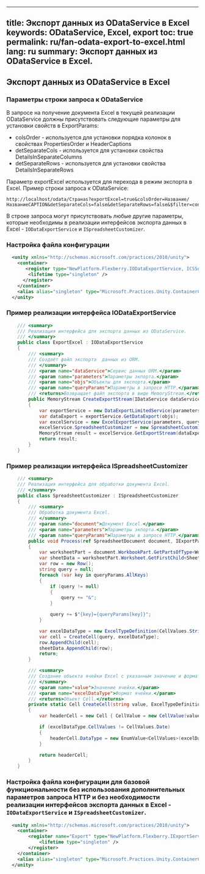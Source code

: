 
---
title: Экспорт данных из ODataService в Excel
keywords: ODataService, Excel, export
toc: true
permalink: ru/fan-odata-export-to-excel.html
lang: ru
summary: Экспорт данных из ODataService в Excel.
---

## Экспорт данных из ODataService в Excel

### Параметры строки запроса к ODataService
В запросе на получение документа Excel в текущей реализации ODataService должны присутствовать следующие параметры для установки свойств в ExportParams:
* colsOrder - используется для установки порядка колонок в свойствах PropertiesOrder и HeaderCaptions
* detSeparateCols -  используется для установки свойства DetailsInSeparateColumns
* detSeparateRows - используется для установки свойства DetailsInSeparateRows

Параметр exportExcel используется для перехода в режим экспорта в Excel.
Пример строки запроса к ODataService:
```
http://localhost/odata/Странаs?exportExcel=true&colsOrder=Название/НазваниеCAPTION&detSeparateCols=false&detSeparateRows=false&$filter=contains(Название,'1')
```
В строке запроса могут присутствовать любые другие параметры, которые необходимы в реализации интерфейсов экспорта данных в Excel - `IODataExportService` и `ISpreadsheetCustomizer`.

### Настройка файла конфигурации
```xml
  <unity xmlns="http://schemas.microsoft.com/practices/2010/unity">
    <container>
       <register type="NewPlatform.Flexberry.IODataExportService, ICSSoft.STORMNET.Business" mapTo="NewPlatform.Flexberry.ORM.ODataService.Tests.CRUD.Read.Excel.ExportExcel,NewPlatform.Flexberry.ORM.ODataService.Tests">
        <lifetime type="singleton" />
      </register>
    </container>
    <alias alias="singleton" type="Microsoft.Practices.Unity.ContainerControlledLifetimeManager, Microsoft.Practices.Unity" />
  </unity>
```

### Пример реализации интерфейса IODataExportService
```csharp
    /// <summary>
    /// Реализация интерфейса для экспорта данных из ODataService.
    /// </summary>
    public class ExportExcel : IODataExportService
    {
        /// <summary>
        /// Создаёт файл экспорта  данных из ORM.
        /// </summary>
        /// <param name="dataService">Сервис данных ORM.</param>
        /// <param name="parameters">Параметры экпорта.</param>
        /// <param name="objs">Объекты для экспорта.</param>
        /// <param name="queryParams">Параметры в запросе HTTP.</param>
        /// <returns>Возвращает файл экспорта в виде MemoryStream.</returns>
        public MemoryStream CreateExportStream(IDataService dataService, IExportParams parameters, DataObject[] objs, NameValueCollection queryParams)
        {
            var exportService = new DataExportLimitedService(parameters, dataService);
            var dataExport = exportService.GetDataExport(objs);
            var excelService = new ExcelExportService(parameters, queryParams);
            excelService.SpreadsheetCustomizer = new SpreadsheetCustomizer();
            MemoryStream result = excelService.GetExportStream(dataExport);
            return result;
        }
    }
```
### Пример реализации интерфейса ISpreadsheetCustomizer
```csharp
    /// <summary>
    /// Реализация интерфейса для обработки документа Excel.
    /// </summary>
    public class SpreadsheetCustomizer : ISpreadsheetCustomizer
    {
        /// <summary>
        /// Обработка документа Excel.
        /// </summary>
        /// <param name="document">Документ Excel.</param>
        /// <param name="parameters">Параметры экпорта.</param>
        /// <param name="queryParams">Параметры в запросе HTTP.</param>
        public void Process(ref SpreadsheetDocument document, IExportParams parameters = null, NameValueCollection queryParams = null)
        {
            var worksheetPart = document.WorkbookPart.GetPartsOfType<WorksheetPart>().First();
            var sheetData = worksheetPart.Worksheet.GetFirstChild<SheetData>();
            var row = new Row();
            string query = null;
            foreach (var key in queryParams.AllKeys)
            {
                if (query != null)
                {
                    query += "&";
                }

                query += $"{key}={queryParams[key]}";
            }

            var excelDataType = new ExcelTypeDefinition(CellValues.String, CustomStylesheet.StyleIndexTextAllBordersWrapAlignment);
            var cell = CreateCell(query, excelDataType);
            row.AppendChild(cell);
            sheetData.AppendChild(row);
            return;
        }

        /// <summary>
        /// Создание объекта ячейки Excel с указанным значение и форматом.
        /// </summary>
        /// <param name="value">Значение ячейки.</param>
        /// <param name="excelDataType">Формат ячейки.</param>
        /// <returns>Объект Cell.</returns>
        private static Cell CreateCell(string value, ExcelTypeDefinition excelDataType)
        {
            var headerCell = new Cell { CellValue = new CellValue(value), StyleIndex = excelDataType.StyleIndex };

            if (excelDataType.CellValues != CellValues.Date)
            {
                headerCell.DataType = new EnumValue<CellValues>(excelDataType.CellValues);
            }

            return headerCell;
        }
    }

```

### Настройка файла конфигурации для базовой функциональности без использования дополнительных параметров запроса HTTP и без необходимости реализации интерфейсов экспорта данных в Excel - `IODataExportService` и `ISpreadsheetCustomizer`.
```xml
  <unity xmlns="http://schemas.microsoft.com/practices/2010/unity">
    <container>
        <register name="Export" type="NewPlatform.Flexberry.IExportService, ICSSoft.STORMNET.Business" mapTo="NewPlatform.Flexberry.Reports.ExportToExcel.ExportExcelODataService, NewPlatform.Flexberry.Reports.ExportToExcel">
            <lifetime type="singleton" />
        </register>
    </container>
    <alias alias="singleton" type="Microsoft.Practices.Unity.ContainerControlledLifetimeManager, Microsoft.Practices.Unity" />
  </unity>
```

